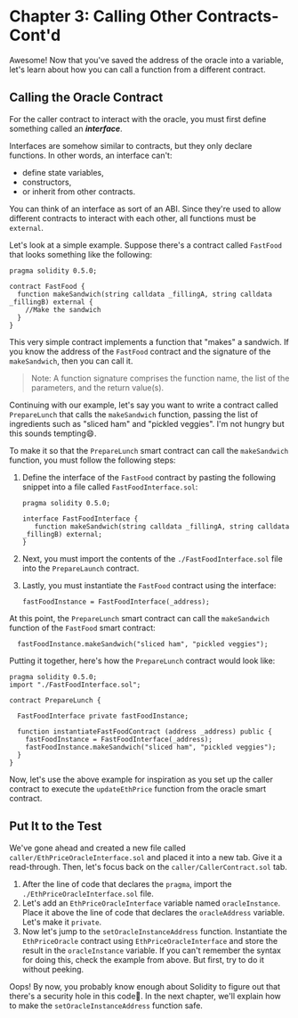 # Chapter 3: Calling Other Contracts- Cont'd

Awesome! Now that you've saved the address of the oracle into a variable, let's learn about how you can call a function from a different contract.

## Calling the Oracle Contract

For the caller contract to interact with the oracle, you must first define something called an **_interface_**.

Interfaces are somehow similar to contracts, but they only declare functions. In other words, an interface can't:

- define state variables,
- constructors,
- or inherit from other contracts.

You can think of an interface as sort of an ABI. Since they're used to allow different contracts to interact with each other, all functions must be `external`.

Let's look at a simple example. Suppose there's a contract called `FastFood` that looks something like the following:

```
pragma solidity 0.5.0;

contract FastFood {
  function makeSandwich(string calldata _fillingA, string calldata _fillingB) external {
    //Make the sandwich
  }
}

```

This very simple contract implements a function that "makes" a sandwich. If you know the address of the `FastFood` contract and the signature of the `makeSandwich`, then you can call it.

> Note: A function signature comprises the function name, the list of the parameters, and the return value(s).

Continuing with our example, let's say you want to write a contract called `PrepareLunch` that calls the `makeSandwich` function, passing the list of ingredients such as "sliced ham" and "pickled veggies". I'm not hungry but this sounds tempting😄.

To make it so that the `PrepareLunch` smart contract can call the `makeSandwich` function, you must follow the following steps:

1.  Define the interface of the `FastFood` contract by pasting the following snippet into a file called `FastFoodInterface.sol`:

    ```
    pragma solidity 0.5.0;

    interface FastFoodInterface {
       function makeSandwich(string calldata _fillingA, string calldata _fillingB) external;
    }

    ```

2.  Next, you must import the contents of the `./FastFoodInterface.sol` file into the `PrepareLaunch` contract.
3.  Lastly, you must instantiate the `FastFood` contract using the interface:

    ```
    fastFoodInstance = FastFoodInterface(_address);

    ```

At this point, the `PrepareLunch` smart contract can call the `makeSandwich` function of the `FastFood` smart contract:

```
  fastFoodInstance.makeSandwich("sliced ham", "pickled veggies");

```

Putting it together, here's how the `PrepareLunch` contract would look like:

```
pragma solidity 0.5.0;
import "./FastFoodInterface.sol";

contract PrepareLunch {

  FastFoodInterface private fastFoodInstance;

  function instantiateFastFoodContract (address _address) public {
    fastFoodInstance = FastFoodInterface(_address);
    fastFoodInstance.makeSandwich("sliced ham", "pickled veggies");
  }
}

```

Now, let's use the above example for inspiration as you set up the caller contract to execute the `updateEthPrice` function from the oracle smart contract.

## Put It to the Test

We've gone ahead and created a new file called `caller/EthPriceOracleInterface.sol` and placed it into a new tab. Give it a read-through. Then, let's focus back on the `caller/CallerContract.sol` tab.

1.  After the line of code that declares the `pragma`, import the `./EthPriceOracleInterface.sol` file.
2.  Let's add an `EthPriceOracleInterface` variable named `oracleInstance`. Place it above the line of code that declares the `oracleAddress` variable. Let's make it `private`.
3.  Now let's jump to the `setOracleInstanceAddress` function. Instantiate the `EthPriceOracle` contract using `EthPriceOracleInterface` and store the result in the `oracleInstance` variable. If you can't remember the syntax for doing this, check the example from above. But first, try to do it without peeking.

Oops! By now, you probably know enough about Solidity to figure out that there's a security hole in this code🤯. In the next chapter, we'll explain how to make the `setOracleInstanceAddress` function safe.
